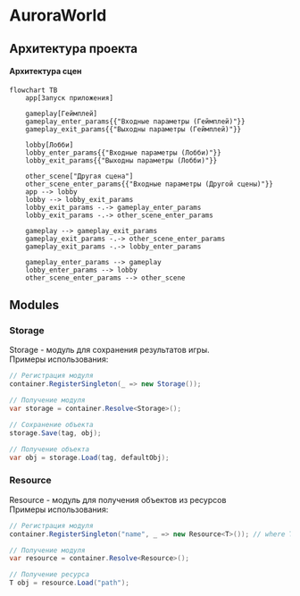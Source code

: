 # AuroraWorld

## Архитектура проекта

#### Архитектура сцен
```mermaid
flowchart TB
    app[Запуск приложения]
        
    gameplay[Геймплей]
    gameplay_enter_params{{"Входные параметры (Геймплей)"}}
    gameplay_exit_params{{"Выходны параметры (Геймплей)"}}
        
    lobby[Лобби]
    lobby_enter_params{{"Входные параметры (Лобби)"}}
    lobby_exit_params{{"Выходны параметры (Лобби)"}}
        
    other_scene["Другая сцена"]
    other_scene_enter_params{{"Входные параметры (Другой сцены)"}}
    app --> lobby
    lobby --> lobby_exit_params
    lobby_exit_params -.-> gameplay_enter_params
    lobby_exit_params -.-> other_scene_enter_params
        
    gameplay --> gameplay_exit_params
    gameplay_exit_params -.-> other_scene_enter_params
    gameplay_exit_params -.-> lobby_enter_params
        
    gameplay_enter_params --> gameplay
    lobby_enter_params --> lobby
    other_scene_enter_params --> other_scene
```


## Modules

### Storage

Storage - модуль для сохранения результатов игры.<br>
Примеры использования:

```csharp
// Регистрация модуля
container.RegisterSingleton(_ => new Storage());

// Получение модуля
var storage = container.Resolve<Storage>();

// Сохранение объекта
storage.Save(tag, obj);

// Получение объекта
var obj = storage.Load(tag, defaultObj);
```

### Resource

Resource - модуль для получения объектов из ресурсов<br>
Примеры использования:

```csharp
// Регистрация модуля
container.RegisterSingleton("name", _ => new Resource<T>()); // where T : Object

// Получение модуля
var resource = сontainer.Resolve<Resource>();

// Получение ресурса
T obj = resource.Load("path");
```